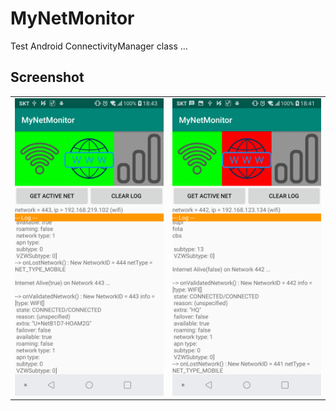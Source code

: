 # MyNetMonitor
Test Android ConnectivityManager class ...

## Screenshot
<p align="center">
  <table><tr>
  <td><img src="./MyNetMonitor.png" width="504"></td>
  <td><img src="./MyNetMonitor2.png" width="504"></td>
  </tr></table>
</p>

